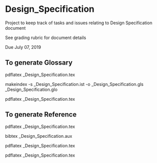 # Design_Specification
Project to keep track of tasks and issues relating to Design Specification document

See grading rubric for document details

Due July 07, 2019

## To generate Glossary
pdflatex _Design_Specification.tex

makeindex -s _Design_Specification.ist -o _Design_Specification.gls _Design_Specification.glo

pdflatex _Design_Specification.tex

## To generate Reference
pdflatex _Design_Specification.tex

bibtex _Design_Specification.aux

pdflatex _Design_Specification.tex

pdflatex _Design_Specification.tex